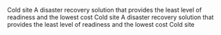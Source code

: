 Cold site
	A disaster recovery solution that provides the least level of readiness and the lowest cost
	Cold site
	A disaster recovery solution that provides the least level of readiness and the lowest cost
	Cold site
	